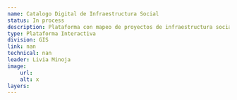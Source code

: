 ```yaml
---
name: Catalogo Digital de Infraestructura Social
status: In process
description: Plataforma con mapeo de proyectos de infraestructura social suportados por el GIS, de distintas divisiones. La herramienta permite geolocalizar los proyectos, y recoge datos claves como costos por m2 construido, plazos de ejecuci�n, costos de dise�o y supervisi�n de obra, entre otros, para facilitar la planificaci�n. Incluye tambien fotografia y planos de los proyectos. 
type: Plataforma Interactiva
division: GIS
link: nan
technical: nan
leader: Livia Minoja
image: 
    url:
    alt: x
layers:
---
```

    